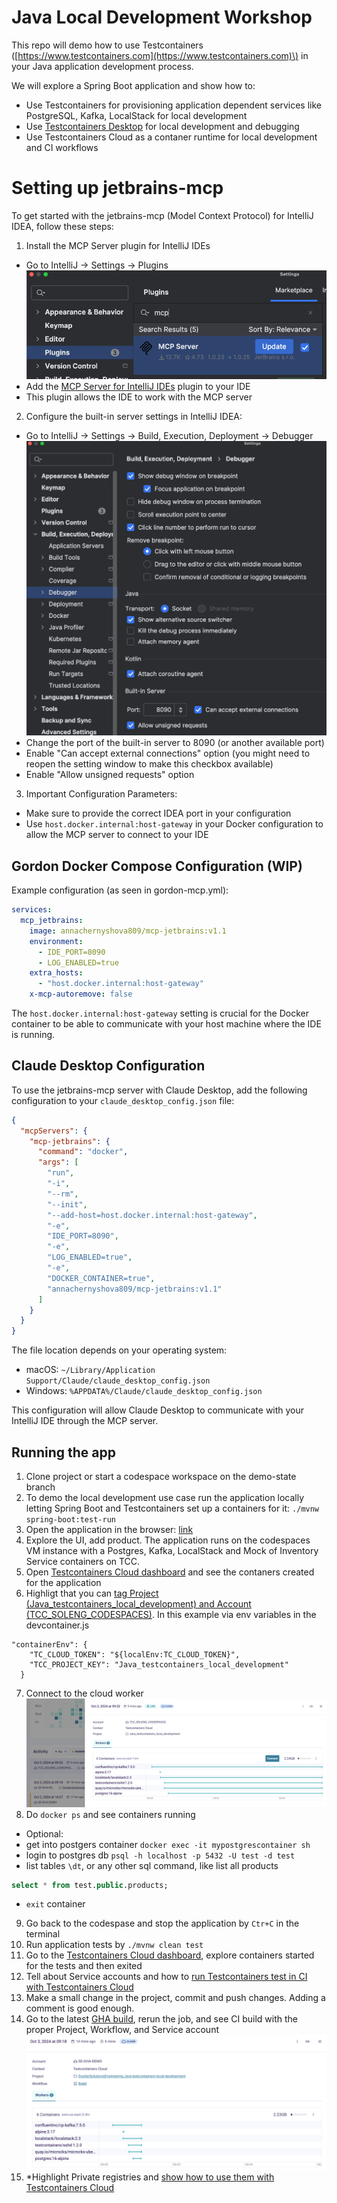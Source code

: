 # Java Local Development Workshop

This repo will demo how to use Testcontainers \([https://www.testcontainers.com](https://www.testcontainers.com)\) in your Java application development process.

We will explore a Spring Boot application and show how to:
* Use Testcontainers for provisioning application dependent services like PostgreSQL, Kafka, LocalStack for local development
* Use [Testcontainers Desktop](https://testcontainers.com/desktop/) for local development and debugging
* Use Testcontainers Cloud as a contaner runtime for local development and CI workflows

# Setting up jetbrains-mcp

To get started with the jetbrains-mcp (Model Context Protocol) for IntelliJ IDEA, follow these steps:

1. Install the MCP Server plugin for IntelliJ IDEs
  - Go to IntelliJ -> Settings -> Plugins ![img.png](plugin.png)
  - Add the [MCP Server for IntelliJ IDEs](https://plugins.jetbrains.com/plugin/26071-mcp-server) plugin to your IDE
  - This plugin allows the IDE to work with the MCP server

2. Configure the built-in server settings in IntelliJ IDEA:
  - Go to IntelliJ -> Settings -> Build, Execution, Deployment -> Debugger ![img.png](settings.png)
  - Change the port of the built-in server to 8090 (or another available port)
  - Enable "Can accept external connections" option (you might need to reopen the setting window to make this checkbox available)
  - Enable "Allow unsigned requests" option

3. Important Configuration Parameters:
  - Make sure to provide the correct IDEA port in your configuration
  - Use `host.docker.internal:host-gateway` in your Docker configuration to allow the MCP server to connect to your IDE

## Gordon Docker Compose Configuration (WIP)

Example configuration (as seen in gordon-mcp.yml):
```yaml
services:
  mcp_jetbrains:
    image: annachernyshova809/mcp-jetbrains:v1.1
    environment:
      - IDE_PORT=8090
      - LOG_ENABLED=true
    extra_hosts:
      - "host.docker.internal:host-gateway"
    x-mcp-autoremove: false
```

The `host.docker.internal:host-gateway` setting is crucial for the Docker container to be able to communicate with your host machine where the IDE is running.

## Claude Desktop Configuration

To use the jetbrains-mcp server with Claude Desktop, add the following configuration to your `claude_desktop_config.json` file:

```json
{
  "mcpServers": {
    "mcp-jetbrains": {
      "command": "docker",
      "args": [
        "run",
        "-i",
        "--rm",
        "--init",
        "--add-host=host.docker.internal:host-gateway",
        "-e",
        "IDE_PORT=8090",
        "-e",
        "LOG_ENABLED=true",
        "-e",
        "DOCKER_CONTAINER=true",
        "annachernyshova809/mcp-jetbrains:v1.1"
      ]
    }
  }
}
```

The file location depends on your operating system:
- macOS: `~/Library/Application Support/Claude/claude_desktop_config.json`
- Windows: `%APPDATA%/Claude/claude_desktop_config.json`

This configuration will allow Claude Desktop to communicate with your IntelliJ IDE through the MCP server.


## Running the app
1. Clone project or start a codespace workspace on the demo-state branch 
2. To demo the local development use case run the application locally letting Spring Boot and Testcontainers set up a containers for it: `./mvnw spring-boot:test-run`
3. Open the application in the browser: [link](http://localhost:8080/)
4. Explore the UI, add product. The application runs on the codespaces VM instance with a Postgres, Kafka, LocalStack and Mock of Inventory Service containers on TCC.
5. Open [Testcontainers Cloud dashboard](https://app.testcontainers.cloud/dashboard) and see the contaners created for the application
6. Highligt that you can [tag Project (Java_testcontainers_local_development) and Account (TCC_SOLENG_CODESPACES)](https://testcontainers.com/cloud/docs/#tag-test-sessions-by-project). In this example via env variables in the devcontainer.js 
```shell
"containerEnv": {
    "TC_CLOUD_TOKEN": "${localEnv:TC_CLOUD_TOKEN}",
    "TCC_PROJECT_KEY": "Java_testcontainers_local_development"
  }
``` 
7. Connect to the cloud worker ![img.png](img.png)
8. Do `docker ps` and see containers running
* Optional: 
* get into postgers container `docker exec -it mypostgrescontainer sh` 
* login to postgres db `psql -h localhost -p 5432 -U test -d test`
* list tables `\dt`, or any other sql command, like list all products 
```sql
select * from test.public.products;
```
* `exit` container
9. Go back to the codespase and stop the application by `Ctr+C` in the terminal
10. Run application tests by `./mvnw clean test`
11. Go to the [Testcontainers Cloud dashboard](https://app.testcontainers.cloud/dashboard), explore containers started for the tests and then exited
12. Tell about Service accounts and how to [run Testcontainers test in CI with Testcontainers Cloud](https://www.testcontainers.cloud/ci)
13. Make a small change in the project, commit and push changes. Adding a comment is good enough.
14. Go to the latest [GHA build](https://github.com/DockerSolutionsEngineering/java-testcontainers-local-development/actions), rerun the job, and see CI build with the proper Project, Workflow, and Service account ![img_1.png](img_1.png)
15. *Highlight Private registries and [show how to use them with Testcontainers Cloud](https://app.testcontainers.cloud/dashboard/settings)